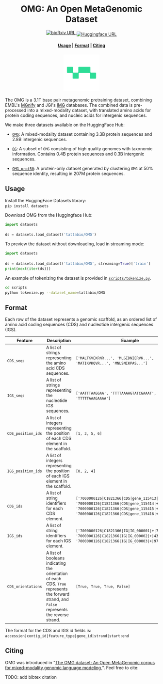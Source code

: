 
<h1 align="center">OMG:  An Open MetaGenomic Dataset</h1>

<p align="center">
    <a href="https://www.biorxiv.org/content/XXX">
        <img alt="bioRxiv URL" src="https://img.shields.io/badge/bioRxiv-XXX.svg">
    </a>
    <a href="https://huggingface.co/datasets/tattabio/OMG">
        <img alt="Huggingface URL" src="https://huggingface.co/datasets/huggingface/badges/resolve/main/dataset-on-hf-md.svg" style="vertical-align:-5px;">
    </a>
</p>

<h4 align="center">
    <p>
        <a href="#usage">Usage</a> |
        <a href="#format">Format</a> |
        <a href="#citing">Citing</a>
    <p>
</h4>

<h3 align="center">
    <a href="https://huggingface.co/spaces/dgeb"><img style="float: middle;" width="120" height="120" src="./docs/images/tatta_logo.png" /></a>
</h3>

The OMG is a 3.1T base pair metagenomic pretraining dataset, combining EMBL's [MGnify](https://www.ebi.ac.uk/metagenomics) and JGI's [IMG](https://img.jgi.doe.gov) databases. The combined data is pre-processed into a mixed-modality dataset, with translated amino acids for protein coding sequences, and nucleic acids for intergenic sequences.

We make three datasets available on the HuggingFace Hub:

- [`OMG`](https://huggingface.co/datasets/tattabio/OMG): A mixed-modality dataset containing 3.3B protein sequences and 2.8B intergenic sequences.

- [`OG`](https://huggingface.co/datasets/tattabio/OG): A subset of `OMG` consisting of high quality genomes with taxonomic information. Contains 0.4B protein sequences and 0.3B intergenic sequences.

- [`OMG_prot50`](https://huggingface.co/datasets/tattabio/OMG_prot50): A protein-only dataset generated by clustering `OMG` at 50% sequence identity, resulting in 207M protein sequences.



## Usage
Install the HuggingFace Datasets library:  
`pip install datasets`

Download OMG from the Huggingface Hub: 
```python
import datasets

ds = datasets.load_dataset('tattabio/OMG')
```

To preview the dataset without downloading, load in streaming mode:
```python
import datasets

ds = datasets.load_dataset('tattabio/OMG', streaming=True)['train']
print(next(iter(ds)))
```

An example of tokenizing the dataset is provided in [`scripts/tokenize.py`](https://github.com/TattaBio/OMG/blob/main/scripts/tokenize.py).
```bash
cd scripts
python tokenize.py --dataset_name=tattabio/OMG
```

## Format

Each row of the dataset represents a genomic scaffold, as an ordered list of amino acid coding sequences (CDS) and nucleotide intergenic sequences (IGS). 

| Feature | Description | Example |
|---|---|---|
| `CDS_seqs` | A list of strings representing the amino acid CDS sequences. | `['MALTKVEKRNR...', 'MLGIDNIERVK...', 'MATIKVKQVR...', 'MNLSNIKPAS...']` |
| `IGS_seqs` | A list of strings representing the nucleotide IGS sequences. | `['AATTTAAGGAA', 'TTTTAAAAGTATCGAAAT', 'TTTTTAAAGAAAA']` |
| `CDS_position_ids` | A list of integers representing the position of each CDS element in the scaffold. | `[1, 3, 5, 6]` |
| `IGS_position_ids` | A list of integers representing the position of each IGS element in the scaffold. | `[0, 2, 4]` |
| `CDS_ids` | A list of string identifiers for each CDS element. | `['7000000126\|C1821366\|CDS\|gene_115413\|+\|84:437', '7000000126\|C1821366\|CDS\|gene_115414\|+\|456:977', '7000000126\|C1821366\|CDS\|gene_115415\|+\|991:1167', '7000000126\|C1821366\|CDS\|gene_115416\|+\|1168:1689']` |
| `IGS_ids` | A list of string identifiers for each IGS element. | `['7000000126\|C1821366\|IG\|IG_000001\|+\|73:83', '7000000126\|C1821366\|IG\|IG_000002\|+\|438:455', '7000000126\|C1821366\|IG\|IG_000003\|+\|978:990']` |
| `CDS_orientations` | A list of booleans indicating the orientation of each CDS. `True` represents the forward strand, and `False` represents the reverse strand. | `[True, True, True, False]` |


 The format for the CDS and IGS id fields is: `accession|contig_id|feature_type|gene_id|strand|start:end`



## Citing

OMG was introduced in "[The OMG dataset: An Open MetaGenomic corpus for mixed-modality genomic language modeling
]()". Feel free to cite:

TODO: add bibtex citation
